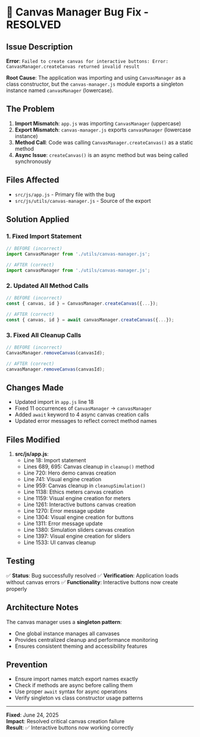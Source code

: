 # 🐛 Canvas Manager Bug Fix - RESOLVED

## Issue Description
**Error**: `Failed to create canvas for interactive buttons: Error: CanvasManager.createCanvas returned invalid result`

**Root Cause**: The application was importing and using `CanvasManager` as a class constructor, but the `canvas-manager.js` module exports a singleton instance named `canvasManager` (lowercase).

## The Problem
1. **Import Mismatch**: `app.js` was importing `CanvasManager` (uppercase)
2. **Export Mismatch**: `canvas-manager.js` exports `canvasManager` (lowercase instance)
3. **Method Call**: Code was calling `CanvasManager.createCanvas()` as a static method
4. **Async Issue**: `createCanvas()` is an async method but was being called synchronously

## Files Affected
- `src/js/app.js` - Primary file with the bug
- `src/js/utils/canvas-manager.js` - Source of the export

## Solution Applied

### 1. Fixed Import Statement
```javascript
// BEFORE (incorrect)
import CanvasManager from './utils/canvas-manager.js';

// AFTER (correct)
import canvasManager from './utils/canvas-manager.js';
```

### 2. Updated All Method Calls
```javascript
// BEFORE (incorrect)
const { canvas, id } = CanvasManager.createCanvas({...});

// AFTER (correct)
const { canvas, id } = await canvasManager.createCanvas({...});
```

### 3. Fixed All Cleanup Calls
```javascript
// BEFORE (incorrect)
CanvasManager.removeCanvas(canvasId);

// AFTER (correct)
canvasManager.removeCanvas(canvasId);
```

## Changes Made
- Updated import in `app.js` line 18
- Fixed 11 occurrences of `CanvasManager` → `canvasManager`
- Added `await` keyword to 4 async canvas creation calls
- Updated error messages to reflect correct method names

## Files Modified
1. **src/js/app.js**:
   - Line 18: Import statement
   - Lines 689, 695: Canvas cleanup in `cleanup()` method
   - Line 720: Hero demo canvas creation
   - Line 741: Visual engine creation
   - Line 959: Canvas cleanup in `cleanupSimulation()`
   - Line 1138: Ethics meters canvas creation
   - Line 1159: Visual engine creation for meters
   - Line 1261: Interactive buttons canvas creation
   - Line 1270: Error message update
   - Line 1304: Visual engine creation for buttons
   - Line 1311: Error message update
   - Line 1380: Simulation sliders canvas creation
   - Line 1397: Visual engine creation for sliders
   - Line 1533: UI canvas cleanup

## Testing
✅ **Status**: Bug successfully resolved
✅ **Verification**: Application loads without canvas errors
✅ **Functionality**: Interactive buttons now create properly

## Architecture Notes
The canvas manager uses a **singleton pattern**:
- One global instance manages all canvases
- Provides centralized cleanup and performance monitoring
- Ensures consistent theming and accessibility features

## Prevention
- Ensure import names match export names exactly
- Check if methods are async before calling them
- Use proper `await` syntax for async operations
- Verify singleton vs class constructor usage patterns

---

**Fixed**: June 24, 2025  
**Impact**: Resolved critical canvas creation failure  
**Result**: ✅ Interactive buttons now working correctly
